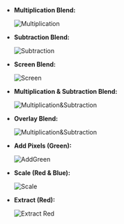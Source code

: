 
- **Multiplication Blend:** 

    ![Multiplication](https://github.com/opendatasurgeon/tgaImageProcessing/blob/main/description%20images/multiplication.jpg)

- **Subtraction Blend:** 

    ![Subtraction](https://github.com/opendatasurgeon/tgaImageProcessing/blob/main/description%20images/subtraction.jpg)

- **Screen Blend:** 

    ![Screen](https://github.com/opendatasurgeon/tgaImageProcessing/blob/main/description%20images/screen.jpg)

- **Multiplication & Subtraction Blend:** 

    ![Multiplication&Subtraction](https://github.com/opendatasurgeon/tgaImageProcessing/blob/main/description%20images/multiplication_subtraction.jpg)

- **Overlay Blend:** 

    ![Multiplication&Subtraction](https://github.com/opendatasurgeon/tgaImageProcessing/blob/main/description%20images/overlay.jpg)
    
- **Add Pixels (Green):** 

    ![AddGreen](https://github.com/opendatasurgeon/tgaImageProcessing/blob/main/description%20images/addgreen.jpg)

- **Scale (Red & Blue):** 

    ![Scale](https://github.com/opendatasurgeon/tgaImageProcessing/blob/main/description%20images/scaleredblue.jpg)

- **Extract (Red):** 

    ![Extract Red](https://github.com/opendatasurgeon/tgaImageProcessing/blob/main/description%20images/extractred.jpg)
